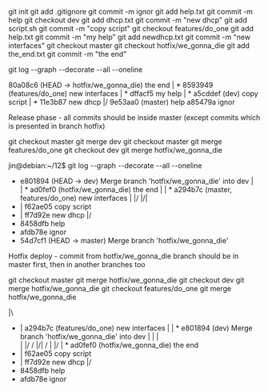 git init
git add .gitignore
git commit -m ignor
git add help.txt
git commit -m help
git checkout dev
git add dhcp.txt
git commit -m "new dhcp"
git add script.sh
git commit -m "copy script"
git checkout features/do_one
git add help.txt
git commit -m "my help"
git add newdhcp.txt
git commit -m "new interfaces"
git checkout master
git checkout hotfix/we_gonna_die
git add the_end.txt
git commit -m "the end"

git log --graph --decorate --all --oneline

80a08c6 (HEAD -> hotfix/we_gonna_die) the end
| * 8593949 (features/do_one) new interfaces
| * dffacf5 my help
| * a5cddef (dev) copy script
| * 11e3b87 new dhcp
|/
9e53aa0 (master) help
a85479a ignor

Release phase - all commits should be inside master (except commits
 which is presented in branch hotfix)

git checkout master
git merge dev
 git checkout master
 git merge features/do_one
   git checkout dev
   git merge hotfix/we_gonna_die
   
   jin@debian:~/12$ git log --graph --decorate --all --oneline
*   e801894 (HEAD -> dev) Merge branch 'hotfix/we_gonna_die' into dev
|\
| * ad0fef0 (hotfix/we_gonna_die) the end
| | * a294b7c (master, features/do_one) new interfaces
| |/
|/|
* | f62ae05 copy script
* | ff7d92e new dhcp
|/
* 8458dfb help
* afdb78e ignor
*   54d7cf1 (HEAD -> master) Merge branch 'hotfix/we_gonna_die'

Hotfix deploy - commit from hotfix/we_gonna_die branch should
 be in master first, then in another branches too

git checkout master
git merge hotfix/we_gonna_die
   git checkout dev
   git merge hotfix/we_gonna_die
     git checkout features/do_one
     git merge hotfix/we_gonna_die

|\
* | a294b7c (features/do_one) new interfaces
| | *   e801894 (dev) Merge branch 'hotfix/we_gonna_die' into dev
| | |\
| |/ /
|/| /
| |/
| * ad0fef0 (hotfix/we_gonna_die) the end
* | f62ae05 copy script
* | ff7d92e new dhcp
|/
* 8458dfb help
* afdb78e ignor

